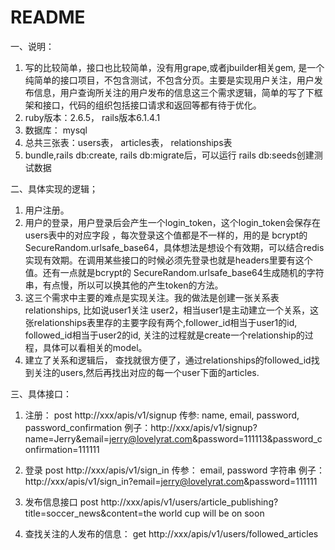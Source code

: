 # README

一、说明：
1. 写的比较简单，接口也比较简单，没有用grape,或者jbuilder相关gem, 是一个纯简单的接口项目，不包含测试，不包含分页。主要是实现用户关注，用户发布信息，用户查询所关注的用户发布的信息这三个需求逻辑，简单的写了下框架和接口，代码的组织包括接口请求和返回等都有待于优化。
2. ruby版本：2.6.5， rails版本6.1.4.1
3. 数据库： mysql 
4. 总共三张表：users表， articles表， relationships表
5. bundle,rails db:create, rails db:migrate后，可以运行 rails db:seeds创建测试数据

二、具体实现的逻辑；
1. 用户注册。
2. 用户的登录，用户登录后会产生一个login_token，这个login_token会保存在users表中的对应字段 ，每次登录这个值都是不一样的，用的是 bcrypt的 SecureRandom.urlsafe_base64，具体想法是想设个有效期，可以结合redis实现有效期。在调用某些接口的时候必须先登录也就是headers里要有这个值。还有一点就是bcrypt的 SecureRandom.urlsafe_base64生成随机的字符串，有点慢，所以可以换其他的产生token的方法。
3. 这三个需求中主要的难点是实现关注。我的做法是创建一张关系表 relationships, 比如说user1关注 user2，相当user1是主动建立一个关系，这张relationships表里存的主要字段有两个,follower_id相当于user1的id, followed_id相当于user2的id, 关注的过程就是create一个relationship的过程，具体可以看相关的model。
4. 建立了关系和逻辑后， 查找就很方便了，通过relationships的followed_id找到关注的users,然后再找出对应的每一个user下面的articles.

三、具体接口：
1. 注册：
   post http://xxx/apis/v1/signup
   传参: name, email, password,  password_confirmation
   例子：http://xxx/apis/v1/signup?name=Jerry&email=jerry@lovelyrat.com&password=111113&password_confirmation=111111

2. 登录
   post http://xxx/apis/v1/sign_in
   传参： email, password   字符串
   例子：http://xxx/apis/v1/sign_in?email=jerry@lovelyrat.com&password=111111


3. 发布信息接口 
   post http://xxx/apis/v1/users/article_publishing?title=soccer_news&content=the world cup will be on soon
  
4. 查找关注的人发布的信息： get http://xxx/apis/v1/users/followed_articles



